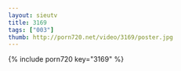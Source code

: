 ```yaml
--- 
layout: sieutv
title: 3169
tags: ["003"]
thumb: http://porn720.net/video/3169/poster.jpg
---
```

{% include porn720 key="3169" %} 

